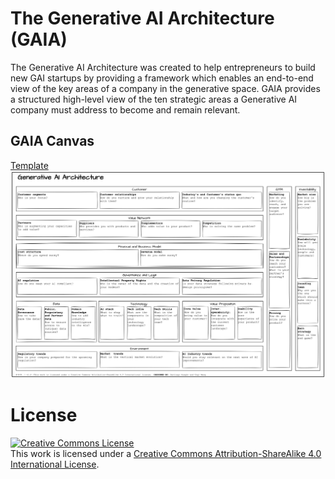 # The Generative AI Architecture (GAIA)


The Generative AI Architecture was created to help entrepreneurs to build new GAI startups by providing a framework which enables an end-to-end view of the key areas of a company in the generative space. GAIA provides a structured high-level view of the ten strategic areas a Generative AI company must address to become and remain relevant.

## GAIA Canvas

<a href=" https://app.diagrams.net/?#Uhttps%3A%2F%2Fraw.githubusercontent.com%2Fwiki%2Fsantiag0aragon%2Fgaia%2Ftemplates%2Fgaia-canvas.png" target="_blank">Template </a>
![Alt](gaia-canvas/images/gaia-1.0.png)


# License
<a rel="license" href="http://creativecommons.org/licenses/by-sa/4.0/"><img alt="Creative Commons License" style="border-width:0" src="https://i.creativecommons.org/l/by-sa/4.0/80x15.png" /></a><br />This work is licensed under a <a rel="license" href="http://creativecommons.org/licenses/by-sa/4.0/">Creative Commons Attribution-ShareAlike 4.0 International License</a>.
